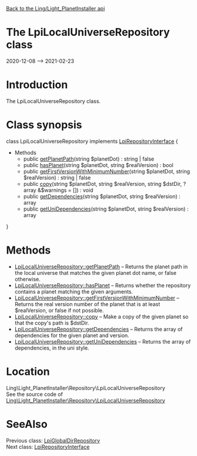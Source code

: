 [Back to the Ling/Light_PlanetInstaller api](https://github.com/lingtalfi/Light_PlanetInstaller/blob/master/doc/api/Ling/Light_PlanetInstaller.md)



The LpiLocalUniverseRepository class
================
2020-12-08 --> 2021-02-23






Introduction
============

The LpiLocalUniverseRepository class.



Class synopsis
==============


class <span class="pl-k">LpiLocalUniverseRepository</span> implements [LpiRepositoryInterface](https://github.com/lingtalfi/Light_PlanetInstaller/blob/master/doc/api/Ling/Light_PlanetInstaller/Repository/LpiRepositoryInterface.md) {

- Methods
    - public [getPlanetPath](https://github.com/lingtalfi/Light_PlanetInstaller/blob/master/doc/api/Ling/Light_PlanetInstaller/Repository/LpiLocalUniverseRepository/getPlanetPath.md)(string $planetDot) : string | false
    - public [hasPlanet](https://github.com/lingtalfi/Light_PlanetInstaller/blob/master/doc/api/Ling/Light_PlanetInstaller/Repository/LpiLocalUniverseRepository/hasPlanet.md)(string $planetDot, string $realVersion) : bool
    - public [getFirstVersionWithMinimumNumber](https://github.com/lingtalfi/Light_PlanetInstaller/blob/master/doc/api/Ling/Light_PlanetInstaller/Repository/LpiLocalUniverseRepository/getFirstVersionWithMinimumNumber.md)(string $planetDot, string $realVersion) : string | false
    - public [copy](https://github.com/lingtalfi/Light_PlanetInstaller/blob/master/doc/api/Ling/Light_PlanetInstaller/Repository/LpiLocalUniverseRepository/copy.md)(string $planetDot, string $realVersion, string $dstDir, ?array &$warnings = []) : void
    - public [getDependencies](https://github.com/lingtalfi/Light_PlanetInstaller/blob/master/doc/api/Ling/Light_PlanetInstaller/Repository/LpiLocalUniverseRepository/getDependencies.md)(string $planetDot, string $realVersion) : array
    - public [getUniDependencies](https://github.com/lingtalfi/Light_PlanetInstaller/blob/master/doc/api/Ling/Light_PlanetInstaller/Repository/LpiLocalUniverseRepository/getUniDependencies.md)(string $planetDot, string $realVersion) : array

}






Methods
==============

- [LpiLocalUniverseRepository::getPlanetPath](https://github.com/lingtalfi/Light_PlanetInstaller/blob/master/doc/api/Ling/Light_PlanetInstaller/Repository/LpiLocalUniverseRepository/getPlanetPath.md) &ndash; Returns the planet path in the local universe that matches the given planet dot name, or false otherwise.
- [LpiLocalUniverseRepository::hasPlanet](https://github.com/lingtalfi/Light_PlanetInstaller/blob/master/doc/api/Ling/Light_PlanetInstaller/Repository/LpiLocalUniverseRepository/hasPlanet.md) &ndash; Returns whether the repository contains a planet matching the given arguments.
- [LpiLocalUniverseRepository::getFirstVersionWithMinimumNumber](https://github.com/lingtalfi/Light_PlanetInstaller/blob/master/doc/api/Ling/Light_PlanetInstaller/Repository/LpiLocalUniverseRepository/getFirstVersionWithMinimumNumber.md) &ndash; Returns the real version number of the planet that is at least $realVersion, or false if not possible.
- [LpiLocalUniverseRepository::copy](https://github.com/lingtalfi/Light_PlanetInstaller/blob/master/doc/api/Ling/Light_PlanetInstaller/Repository/LpiLocalUniverseRepository/copy.md) &ndash; Make a copy of the given planet so that the copy's path is $dstDir.
- [LpiLocalUniverseRepository::getDependencies](https://github.com/lingtalfi/Light_PlanetInstaller/blob/master/doc/api/Ling/Light_PlanetInstaller/Repository/LpiLocalUniverseRepository/getDependencies.md) &ndash; Returns the array of dependencies for the given planet and version.
- [LpiLocalUniverseRepository::getUniDependencies](https://github.com/lingtalfi/Light_PlanetInstaller/blob/master/doc/api/Ling/Light_PlanetInstaller/Repository/LpiLocalUniverseRepository/getUniDependencies.md) &ndash; Returns the array of dependencies, in the uni style.





Location
=============
Ling\Light_PlanetInstaller\Repository\LpiLocalUniverseRepository<br>
See the source code of [Ling\Light_PlanetInstaller\Repository\LpiLocalUniverseRepository](https://github.com/lingtalfi/Light_PlanetInstaller/blob/master/Repository/LpiLocalUniverseRepository.php)



SeeAlso
==============
Previous class: [LpiGlobalDirRepository](https://github.com/lingtalfi/Light_PlanetInstaller/blob/master/doc/api/Ling/Light_PlanetInstaller/Repository/LpiGlobalDirRepository.md)<br>Next class: [LpiRepositoryInterface](https://github.com/lingtalfi/Light_PlanetInstaller/blob/master/doc/api/Ling/Light_PlanetInstaller/Repository/LpiRepositoryInterface.md)<br>
